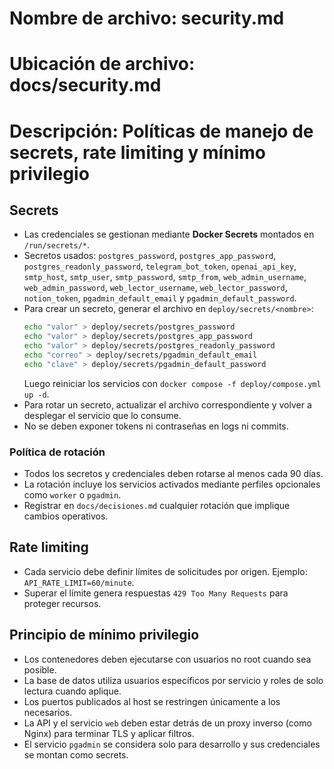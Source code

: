 # Nombre de archivo: security.md
# Ubicación de archivo: docs/security.md
# Descripción: Políticas de manejo de secrets, rate limiting y mínimo privilegio

## Secrets

- Las credenciales se gestionan mediante **Docker Secrets** montados en `/run/secrets/*`.
- Secretos usados: `postgres_password`, `postgres_app_password`, `postgres_readonly_password`, `telegram_bot_token`, `openai_api_key`, `smtp_host`, `smtp_user`, `smtp_password`, `smtp_from`, `web_admin_username`, `web_admin_password`, `web_lector_username`, `web_lector_password`, `notion_token`, `pgadmin_default_email` y `pgadmin_default_password`.
- Para crear un secreto, generar el archivo en `deploy/secrets/<nombre>`:
  ```bash
  echo "valor" > deploy/secrets/postgres_password
  echo "valor" > deploy/secrets/postgres_app_password
  echo "valor" > deploy/secrets/postgres_readonly_password
  echo "correo" > deploy/secrets/pgadmin_default_email
  echo "clave" > deploy/secrets/pgadmin_default_password
  ```
  Luego reiniciar los servicios con `docker compose -f deploy/compose.yml up -d`.
- Para rotar un secreto, actualizar el archivo correspondiente y volver a desplegar el servicio que lo consume.
- No se deben exponer tokens ni contraseñas en logs ni commits.

### Política de rotación

- Todos los secretos y credenciales deben rotarse al menos cada 90 días.
- La rotación incluye los servicios activados mediante perfiles opcionales como `worker` o `pgadmin`.
- Registrar en `docs/decisiones.md` cualquier rotación que implique cambios operativos.

## Rate limiting

- Cada servicio debe definir límites de solicitudes por origen. Ejemplo: `API_RATE_LIMIT=60/minute`.
- Superar el límite genera respuestas `429 Too Many Requests` para proteger recursos.

## Principio de mínimo privilegio

- Los contenedores deben ejecutarse con usuarios no root cuando sea posible.
- La base de datos utiliza usuarios específicos por servicio y roles de solo lectura cuando aplique.
- Los puertos publicados al host se restringen únicamente a los necesarios.
- La API y el servicio `web` deben estar detrás de un proxy inverso (como Nginx) para terminar TLS y aplicar filtros.
- El servicio `pgadmin` se considera solo para desarrollo y sus credenciales se montan como secrets.
